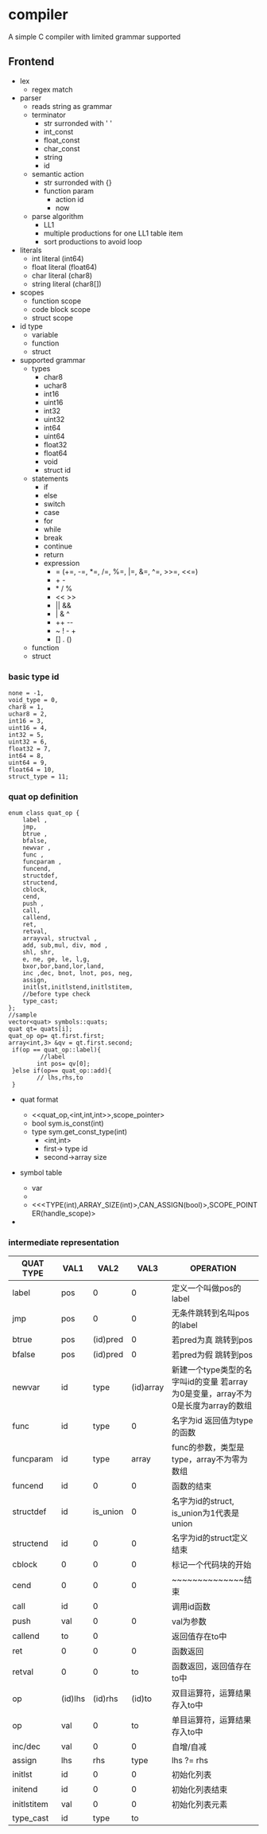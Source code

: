 # compiler

A simple C compiler with limited grammar supported


## Frontend 

*  lex 
     * regex match
*  parser
     *  reads string as grammar
     *  terminator
          *  str surronded with ' '
          *  int_const
          *  float_const
          *  char_const
          *  string
          *  id    
     *  semantic action 
          *  str surronded with {} 
          *  function param
               *  action id
               *  now  
     *  parse algorithm
          *  LL1
          *  multiple productions for one LL1 table item
          *  sort productions to avoid loop 
*  literals
     *  int literal (int64)
     *  float literal (float64)
     *  char literal (char8)
     *  string literal (char8[]) 
*  scopes
     *  function scope
     *  code block scope
     *  struct scope
*  id type     
     *  variable
     *  function
     *  struct  
*  supported grammar
     *  types
          *  char8
          *  uchar8
          *  int16
          *  uint16
          *  int32
          *  uint32
          *  int64
          *  uint64
          *  float32
          *  float64
          *  void
          *  struct id
     *  statements
          *  if 
          *  else
          *  switch
          *  case
          *  for
          *  while
          *  break
          *  continue
          *  return
          *  expression
               *  = (+=, -=, *=, /=, %=, |=, &=, ^=, >>=, <<=)
               *  \+ -
               *  \* / %
               *  << >>
               *  || && 
               *  | & ^ 
               *  ++ --
               *  ~ ! - +
               *  [] . ()
     *  function
     *  struct
### basic type id
```
none = -1,
void_type = 0,
char8 = 1,
uchar8 = 2,
int16 = 3,
uint16 = 4,
int32 = 5,
uint32 = 6,
float32 = 7,
int64 = 8,
uint64 = 9,
float64 = 10,
struct_type = 11; 
```
### quat op definition
```
enum class quat_op {
	label ,
	jmp,
	btrue ,
	bfalse, 
	newvar ,
	func ,
	funcparam ,
	funcend, 
	structdef,
	structend,
	cblock,
	cend,
	push ,
	call,
	callend,
	ret,
	retval,
	arrayval, structval , 
	add, sub,mul, div, mod ,
	shl, shr, 
	e, ne, ge, le, l,g,
	bxor,bor,band,lor,land, 
	inc ,dec, bnot, lnot, pos, neg, 
	assign,
	initlst,initlstend,initlstitem,
	//before type check 
	type_cast;
};
//sample 
vector<quat> symbols::quats;
quat qt= quats[i];
quat_op op= qt.first.first;
array<int,3> &qv = qt.first.second;
 if(op == quat_op::label){
         //label 
        int pos= qv[0];
 }else if(op== quat_op::add){
        // lhs,rhs,to 
 }
```
* quat format
     * <<quat_op,<int,int,int>>,scope_pointer>
     * bool sym.is_const(int) 
     * type sym.get_const_type(int) 
        * <int,int>
        * first-> type id
        * second->array size

* symbol table
     * var 
     * 
     * <<<TYPE(int),ARRAY_SIZE(int)>,CAN_ASSIGN(bool)>,SCOPE_POINTER(handle_scope)>
*  
### intermediate representation 
|QUAT TYPE | VAL1 | VAL2 | VAL3 | OPERATION|
|----------|------|------|------|----------|
|label | pos | 0 | 0|定义一个叫做pos的label|
|jmp | pos| 0 | 0|无条件跳转到名叫pos的label|
|btrue | pos| (id)pred | 0|若pred为真 跳转到pos|
|bfalse | pos| (id)pred | 0|若pred为假 跳转到pos|
|newvar | id | type | (id)array |新建一个type类型的名字叫id的变量 若array为0是变量，array不为0是长度为array的数组|
|func | id | type | 0|名字为id 返回值为type的函数|
|funcparam | id | type | array|  func的参数，类型是type，array不为零为数组|
|funcend | id | 0| 0 | 函数的结束|
|structdef | id | is_union | 0 |    名字为id的struct, is_union为1代表是union|
|structend| id |  0 | 0   |   名字为id的struct定义结束 |
|cblock | 0 |  0  |   0|  标记一个代码块的开始|
|cend | 0 | 0  |  0|      ~~~~~~~~~~~~~~结束|
|call | id | 0 |    |  调用id函数|        
|push | val | 0 |0  |     val为参数|
|callend | to | 0 |   |  返回值存在to中|
|ret| 0 | 0 |0 |   函数返回|
|retval| 0| 0 |to |  函数返回，返回值存在to中|
|op | (id)lhs|(id)rhs| (id)to | 双目运算符，运算结果存入to中|
|op | val| 0| to |单目运算符，运算结果存入to中|
|inc/dec|val | 0 | 0 | 自增/自减
|assign | lhs| rhs| type | lhs ?= rhs  |
|initlst|id|0|0 |  初始化列表|
|initend|id|0|0| 初始化列表结束|
|initlstitem | val | 0 |0 | 初始化列表元素|
|type_cast|id|type|to| |

